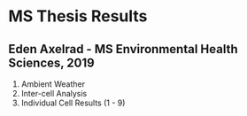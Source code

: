 # MS Thesis Results
## Eden Axelrad - MS Environmental Health Sciences, 2019
1. Ambient Weather
2. Inter-cell Analysis
3. Individual Cell Results (1 - 9)
